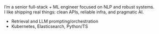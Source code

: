 
I’m a senior full-stack + ML engineer focused on NLP and robust systems.  
I like shipping real things: clean APIs, reliable infra, and pragmatic AI.

- Retrieval and LLM prompting/orchestration
- Kubernetes, Elasticsearch, Python/TS
